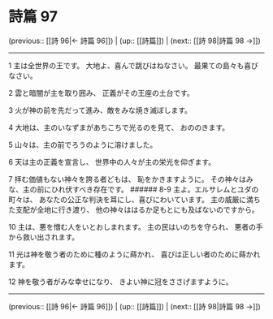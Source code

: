 # 詩篇 97

(previous:: [[詩 96|← 詩篇 96]]) | (up:: [[詩篇]]) | (next:: [[詩 98|詩篇 98 →]])

***


1 主は全世界の王です。 大地よ、喜んで跳びはねなさい。 最果ての島々も喜びなさい。 

2 雲と暗闇が主を取り囲み、 正義がその王座の土台です。 

3 火が神の前を先だって進み、敵をみな焼き滅ぼします。 

4 大地は、主のいなずまがあちこちで光るのを見て、 おののきます。 

5 山々は、主の前でろうのように溶けました。 

6 天は主の正義を宣言し、 世界中の人々が主の栄光を仰ぎます。 

7 拝む価値もない神々を誇る者どもは、 恥をかきますように。 その神々はみな、主の前にひれ伏すべき存在です。 ###### 8-9 主よ。エルサレムとユダの町々は、 あなたの公正な判決を耳にし、喜びにわいています。 主の威厳に満ちた支配が全地に行き渡り、 他の神々ははるか足もとにも及ばないのですから。 

10 主は、悪を憎む人をいとおしまれます。 主の民はいのちを守られ、 悪者の手から救い出されます。 

11 光は神を敬う者のために種のように蒔かれ、 喜びは正しい者のために蒔かれます。 

12 神を敬う者がみな幸せになり、 きよい神に冠をささげますように。

***

(previous:: [[詩 96|← 詩篇 96]]) | (up:: [[詩篇]]) | (next:: [[詩 98|詩篇 98 →]])
